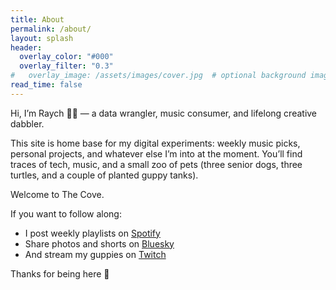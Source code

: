 ```yaml
---
title: About
permalink: /about/
layout: splash
header:
  overlay_color: "#000"
  overlay_filter: "0.3"
#   overlay_image: /assets/images/cover.jpg  # optional background image
read_time: false
---
```


Hi, I’m Raych 🏳️‍🌈 — a data wrangler, music consumer, and lifelong creative dabbler.

This site is home base for my digital experiments: weekly music picks, personal projects, and whatever else I’m into at the moment. You’ll find traces of tech, music, and a small zoo of pets (three senior dogs, three turtles, and a couple of planted guppy tanks).

Welcome to The Cove.

If you want to follow along:
- I post weekly playlists on [Spotify](https://open.spotify.com/user/31ekhjd5x5qoyln7zo4zkv4tneay?si=0f0673a420cc4a29)
- Share photos and shorts on [Bluesky](https://bsky.app/profile/raych.bsky.social)
- And stream my guppies on [Twitch](https://twitch.tv/guppycove)

Thanks for being here 💚
